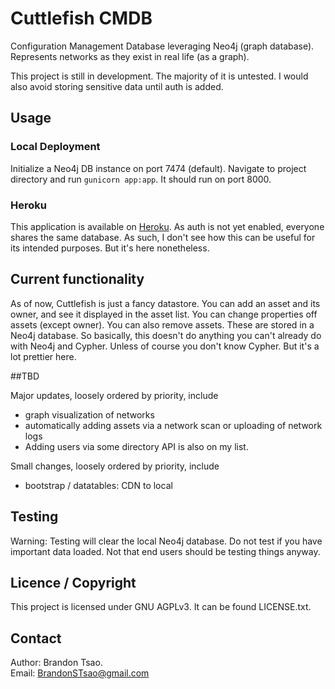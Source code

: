 # Cuttlefish CMDB
Configuration Management Database leveraging Neo4j (graph database). Represents networks as they exist in real life (as a graph).

This project is still in development. The majority of it is untested. I would also avoid storing sensitive data until auth is added.

## Usage

### Local Deployment

Initialize a Neo4j DB instance on port 7474 (default).
Navigate to project directory and run `gunicorn app:app`.
It should run on port 8000.

### Heroku

This application is available on [Heroku](https://cuttlefish-cmdb.herokuapp.com/).
As auth is not yet enabled, everyone shares the same database.
As such, I don't see how this can be useful for its intended purposes.
But it's here nonetheless.

## Current functionality

As of now, Cuttlefish is just a fancy datastore. You can add an asset and its owner, and see it displayed in the asset list. You can change properties off assets (except owner). You can also remove assets. These are stored in a Neo4j database. So basically, this doesn't do anything you can't already do with Neo4j and Cypher. Unless of course you don't know Cypher. But it's a lot prettier here. 

##TBD

Major updates, loosely ordered by priority, include
- graph visualization of networks
- automatically adding assets via a network scan or uploading of network logs
- Adding users via some directory API is also on my list.

Small changes, loosely ordered by priority, include
- bootstrap / datatables: CDN to local

## Testing

Warning: Testing will clear the local Neo4j database. Do not test if you have important data loaded. Not that end users should be testing things anyway.

## Licence / Copyright

This project is licensed under GNU AGPLv3. It can be found LICENSE.txt.

## Contact

Author: Brandon Tsao.  
Email: BrandonSTsao@gmail.com
